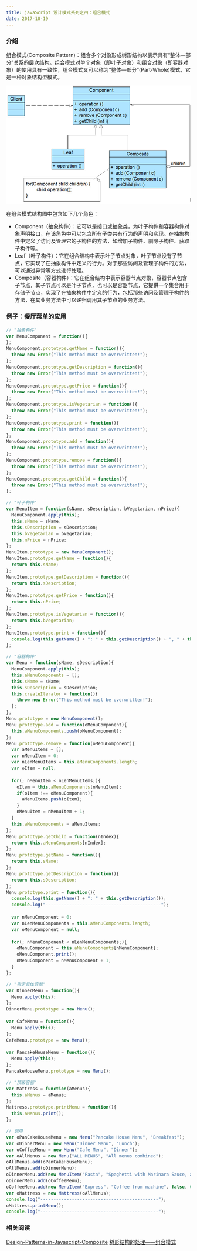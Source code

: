 ```yaml
---
title: javaScript 设计模式系列之四：组合模式
date: 2017-10-19
---
```


### 介绍

组合模式(Composite Pattern)：组合多个对象形成树形结构以表示具有“整体—部分”关系的层次结构。组合模式对单个对象（即叶子对象）和组合对象（即容器对象）的使用具有一致性，组合模式又可以称为“整体—部分”(Part-Whole)模式，它是一种对象结构型模式。

![](/myimages/2017-10-19_01.jpg "组合模式结构图")

在组合模式结构图中包含如下几个角色：
- Component（抽象构件）：它可以是接口或抽象类，为叶子构件和容器构件对象声明接口，在该角色中可以包含所有子类共有行为的声明和实现。在抽象构件中定义了访问及管理它的子构件的方法，如增加子构件、删除子构件、获取子构件等。
- Leaf（叶子构件）：它在组合结构中表示叶子节点对象，叶子节点没有子节点，它实现了在抽象构件中定义的行为。对于那些访问及管理子构件的方法，可以通过异常等方式进行处理。
- Composite（容器构件）：它在组合结构中表示容器节点对象，容器节点包含子节点，其子节点可以是叶子节点，也可以是容器节点，它提供一个集合用于存储子节点，实现了在抽象构件中定义的行为，包括那些访问及管理子构件的方法，在其业务方法中可以递归调用其子节点的业务方法。

### 例子：餐厅菜单的应用

```js
// "抽象构件"
var MenuComponent = function(){
};
MenuComponent.prototype.getName = function(){
  throw new Error("This method must be overwritten!");
};
MenuComponent.prototype.getDescription = function(){
  throw new Error("This method must be overwritten!");
};
MenuComponent.prototype.getPrice = function(){
  throw new Error("This method must be overwritten!");
};
MenuComponent.prototype.isVegetarian = function(){
  throw new Error("This method must be overwritten!");
};
MenuComponent.prototype.print = function(){
  throw new Error("This method must be overwritten!");
};
MenuComponent.prototype.add = function(){
  throw new Error("This method must be overwritten!");
};
MenuComponent.prototype.remove = function(){
  throw new Error("This method must be overwritten!");
};
MenuComponent.prototype.getChild = function(){
  throw new Error("This method must be overwritten!");
};
```

```js
// "叶子构件"
var MenuItem = function(sName, sDescription, bVegetarian, nPrice){
  MenuComponent.apply(this);		
  this.sName = sName;
  this.sDescription = sDescription;
  this.bVegetarian = bVegetarian;
  this.nPrice = nPrice;
};
MenuItem.prototype = new MenuComponent();
MenuItem.prototype.getName = function(){
  return this.sName;
};
MenuItem.prototype.getDescription = function(){
  return this.sDescription;
};
MenuItem.prototype.getPrice = function(){
  return this.nPrice;
};
MenuItem.prototype.isVegetarian = function(){
  return this.bVegetarian;
};
MenuItem.prototype.print = function(){
  console.log(this.getName() + ": " + this.getDescription() + ", " + this.getPrice() + "euros");
};
```

```js
// "容器构件"
var Menu = function(sName, sDescription){
  MenuComponent.apply(this);
  this.aMenuComponents = [];
  this.sName = sName;
  this.sDescription = sDescription;
  this.createIterator = function(){
    throw new Error("This method must be overwritten!");
  };
};
Menu.prototype = new MenuComponent();
Menu.prototype.add = function(oMenuComponent){
  this.aMenuComponents.push(oMenuComponent);
};
Menu.prototype.remove = function(oMenuComponent){
  var aMenuItems = [];
  var nMenuItem = 0;
  var nLenMenuItems = this.aMenuComponents.length;
  var oItem = null;

  for(; nMenuItem < nLenMenuItems;){
    oItem = this.aMenuComponents[nMenuItem];
    if(oItem !== oMenuComponent){
      aMenuItems.push(oItem);
    }
    nMenuItem = nMenuItem + 1;
  }
  this.aMenuComponents = aMenuItems;
};
Menu.prototype.getChild = function(nIndex){
  return this.aMenuComponents[nIndex];
};
Menu.prototype.getName = function(){
  return this.sName;
};
Menu.prototype.getDescription = function(){
  return this.sDescription;
};
Menu.prototype.print = function(){
  console.log(this.getName() + ": " + this.getDescription());
  console.log("--------------------------------------------");

  var nMenuComponent = 0;
  var nLenMenuComponents = this.aMenuComponents.length;
  var oMenuComponent = null;

  for(; nMenuComponent < nLenMenuComponents;){
    oMenuComponent = this.aMenuComponents[nMenuComponent];
    oMenuComponent.print();
    nMenuComponent = nMenuComponent + 1;
  }
};
```

```js
// "指定具体容器"
var DinnerMenu = function(){
  Menu.apply(this);
};
DinnerMenu.prototype = new Menu();

var CafeMenu = function(){
  Menu.apply(this);
};
CafeMenu.prototype = new Menu();

var PancakeHouseMenu = function(){
  Menu.apply(this);
};
PancakeHouseMenu.prototype = new Menu();
```

```js
// "顶级容器"
var Mattress = function(aMenus){
  this.aMenus = aMenus;
};
Mattress.prototype.printMenu = function(){
  this.aMenus.print();
};
```

```js
// 调用
var oPanCakeHouseMenu = new Menu("Pancake House Menu", "Breakfast");
var oDinnerMenu = new Menu("Dinner Menu", "Lunch");
var oCoffeeMenu = new Menu("Cafe Menu", "Dinner");
var oAllMenus = new Menu("ALL MENUS", "All menus combined");
oAllMenus.add(oPanCakeHouseMenu);
oAllMenus.add(oDinnerMenu);
oDinnerMenu.add(new MenuItem("Pasta", "Spaghetti with Marinara Sauce, and a slice of sourdough bread", true, 3.89));
oDinnerMenu.add(oCoffeeMenu);
oCoffeeMenu.add(new MenuItem("Express", "Coffee from machine", false, 0.99));
var oMattress = new Mattress(oAllMenus);
console.log("---------------------------------------------");
oMattress.printMenu();
console.log("---------------------------------------------");
```

### 相关阅读
[Design-Patterns-in-Javascript-Composite](https://github.com/tcorral/Design-Patterns-in-Javascript/tree/master/Composite)
[树形结构的处理——组合模式](http://wiki.jikexueyuan.com/project/design-pattern-structurized/composite-one.html)
